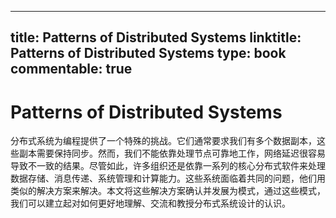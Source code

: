
---
title: Patterns of Distributed Systems
linktitle: Patterns of Distributed Systems
type: book
commentable: true
---

# Patterns of Distributed Systems

分布式系统为编程提供了一个特殊的挑战。它们通常要求我们有多个数据副本，这些副本需要保持同步。然而，我们不能依靠处理节点可靠地工作，网络延迟很容易导致不一致的结果。尽管如此，许多组织还是依靠一系列的核心分布式软件来处理数据存储、消息传递、系统管理和计算能力。这些系统面临着共同的问题，他们用类似的解决方案来解决。本文将这些解决方案确认并发展为模式，通过这些模式，我们可以建立起对如何更好地理解、交流和教授分布式系统设计的认识。

    